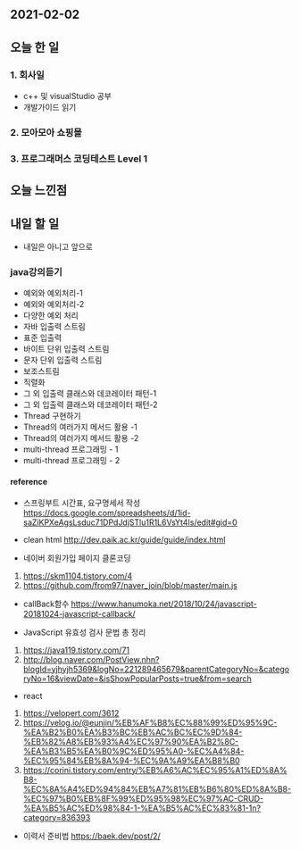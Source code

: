 2021-02-02
--

## 오늘 한 일

### 1. 회사일
- c++ 및 visualStudio 공부
- 개발가이드 읽기

### 2. 모아모아 쇼핑몰

### 3. 프로그래머스 코딩테스트 Level 1

## 오늘 느낀점

## 내일 할 일

- 내일은 아니고 앞으로 
### java강의듣기
- 예외와 예외처리-1
- 예외와 예외처리-2
- 다양한 예외 처리
- 자바 입출력 스트림
- 표준 입출력
- 바이트 단위 입출력 스트림
- 문자 단위 입출력 스트림
- 보조스트림
- 직렬화
- 그 외 입출력 클래스와 데코레이터 패턴-1
- 그 외 입출력 클래스와 데코레이터 패턴-2
- Thread 구현하기
- Thread의 여러가지 메서드 활용 -1
- Thread의 여러가지 메서드 활용 -2
- multi-thread 프로그래밍 - 1
- multi-thread 프로그래밍 - 2

#### reference
- 스프링부트 시간표, 요구명세서 작성
https://docs.google.com/spreadsheets/d/1id-saZiKPXeAgsLsduc71DPdJdjSTlu1R1L6VsYt4Is/edit#gid=0

- clean html
http://dev.paik.ac.kr/guide/guide/index.html

- 네이버 회원가입 페이지 클론코딩
1. https://skm1104.tistory.com/4
2. https://github.com/from97/naver_join/blob/master/main.js

- callBack함수
https://www.hanumoka.net/2018/10/24/javascript-20181024-javascript-callback/

- JavaScript 유효성 검사 문법 총 정리
1. https://java119.tistory.com/71
2. http://blog.naver.com/PostView.nhn?blogId=yjhyjh5369&logNo=221289465679&parentCategoryNo=&categoryNo=16&viewDate=&isShowPopularPosts=true&from=search

- react
1. https://velopert.com/3612
2. https://velog.io/@eunjin/%EB%AF%B8%EC%88%99%ED%95%9C-%EA%B2%B0%EA%B3%BC%EB%AC%BC%EC%9D%84-%EB%82%A8%EB%93%A4%EC%97%90%EA%B2%8C-%EA%B3%B5%EA%B0%9C%ED%95%A0-%EC%A4%84-%EC%95%84%EB%8A%94-%EC%9A%A9%EA%B8%B0
3. https://corini.tistory.com/entry/%EB%A6%AC%EC%95%A1%ED%8A%B8-%EC%8A%A4%ED%94%84%EB%A7%81%EB%B6%80%ED%8A%B8-%EC%97%B0%EB%8F%99%ED%95%98%EC%97%AC-CRUD-%EA%B5%AC%ED%98%84-1-%EA%B5%AC%EC%83%81-1n?category=836393

- 이력서 준비법 
https://baek.dev/post/2/
